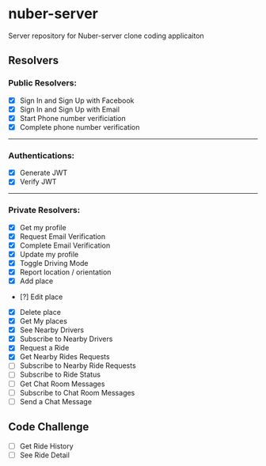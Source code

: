 # nuber-server
Server repository for Nuber-server clone coding applicaiton

## Resolvers

### Public Resolvers:
- [x] Sign In and Sign Up with Facebook
- [x] Sign In and Sign Up with Email
- [x] Start Phone number verificiation
- [x] Complete phone number verification

---
### Authentications:
- [x] Generate JWT
- [x] Verify JWT
---

### Private Resolvers:
- [x] Get my profile
- [x] Request Email Verification
- [x] Complete Email Verification
- [x] Update my profile
- [x] Toggle Driving Mode
- [x] Report location / orientation 
- [x] Add place
- [?] Edit place
- [x] Delete place
- [x] Get My places
- [x] See Nearby Drivers
- [x] Subscribe to Nearby Drivers
- [x] Request a Ride
- [x] Get Nearby Rides Requests
- [ ] Subscribe to Nearby Ride Requests
- [ ] Subscribe to Ride Status
- [ ] Get Chat Room Messages
- [ ] Subscribe to Chat Room Messages
- [ ] Send a Chat Message

## Code Challenge
- [ ] Get Ride History
- [ ] See Ride Detail